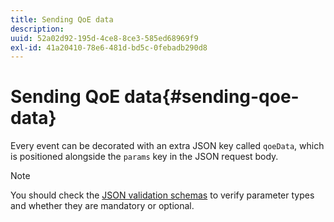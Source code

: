 ```yaml
---
title: Sending QoE data
description: 
uuid: 52a02d92-195d-4ce8-8ce3-585ed68969f9
exl-id: 41a20410-78e6-481d-bd5c-0febadb290d8
---
```

# Sending QoE data{#sending-qoe-data}

Every event can be decorated with an extra JSON key called `qoeData`, which is positioned alongside the `params` key in the JSON request body.

>[!NOTE]
>
>You should check the [JSON validation schemas](/help/media-collection-api/mc-api-impl/mc-api-validate-reqs.md) to verify parameter types and whether they are mandatory or optional.
